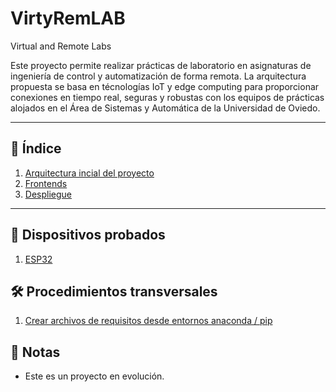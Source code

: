 # VirtyRemLAB
Virtual and Remote Labs 

Este proyecto permite realizar prácticas de laboratorio en asignaturas de ingeniería de control y automatización de forma remota. La arquitectura propuesta se basa en técnologías IoT y edge computing para proporcionar conexiones en tiempo real, seguras y robustas con los equipos de prácticas alojados en el Área de Sistemas y Automática de la Universidad de Oviedo. 

---

## 📑 Índice

1. [Arquitectura incial del proyecto](docs/arquitectura.md)
2. [Frontends](docs/frontends/frontends.md)
2. [Despliegue](docs/despliegue/despliegue.md)
---
## 🔬 Dispositivos probados
1. [ESP32](docs/devices/ESP32.md)

## 🛠 Procedimientos transversales
1. [Crear archivos de requisitos desde entornos anaconda / pip](docs/procedimientos/requirements.md)


## 📝 Notas
- Este es un proyecto en evolución. 
